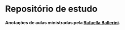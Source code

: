 # Repositório de estudo
#### Anotações de aulas ministradas pela [Rafaella Ballerini](https://github.com/rafaballerini).